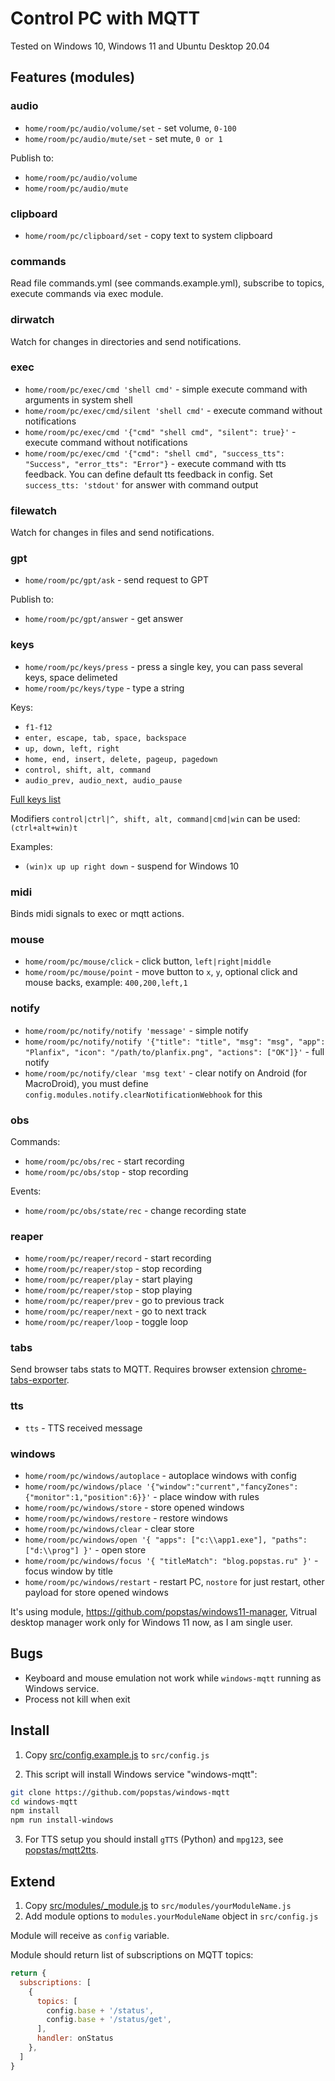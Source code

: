 # Control PC with MQTT

Tested on Windows 10, Windows 11 and Ubuntu Desktop 20.04

## Features (modules)
### audio
- `home/room/pc/audio/volume/set` - set volume, `0-100`
- `home/room/pc/audio/mute/set` - set mute, `0 or 1`

Publish to:

- `home/room/pc/audio/volume`
- `home/room/pc/audio/mute`

### clipboard
- `home/room/pc/clipboard/set` - copy text to system clipboard

### commands
Read file commands.yml (see commands.example.yml), subscribe to topics, execute commands via exec module.

### dirwatch
Watch for changes in directories and send notifications.

### exec
- `home/room/pc/exec/cmd 'shell cmd'` - simple execute command with arguments in system shell
- `home/room/pc/exec/cmd/silent 'shell cmd'` - execute command without notifications
- `home/room/pc/exec/cmd '{"cmd" "shell cmd", "silent": true}'` - execute command without notifications
- `home/room/pc/exec/cmd '{"cmd": "shell cmd", "success_tts": "Success", "error_tts": "Error"}` - execute command with tts feedback. You can define default tts feedback in config. Set `success_tts: 'stdout'` for answer with command output

### filewatch
Watch for changes in files and send notifications.

### gpt
- `home/room/pc/gpt/ask` - send request to GPT

Publish to:

- `home/room/pc/gpt/answer` - get answer

### keys
- `home/room/pc/keys/press` - press a single key, you can pass several keys, space delimeted
- `home/room/pc/keys/type` - type a string

Keys:

- `f1-f12`
- `enter, escape, tab, space, backspace`
- `up, down, left, right`
- `home, end, insert, delete, pageup, pagedown`
- `control, shift, alt, command`
- `audio_prev, audio_next, audio_pause`

[Full keys list](https://robotjs.io/docs/syntax#keys)

Modifiers `control|ctrl|^, shift, alt, command|cmd|win` can be used: `(ctrl+alt+win)t`

Examples:

- `(win)x up up right down` - suspend for Windows 10

### midi
Binds midi signals to exec or mqtt actions.

### mouse
- `home/room/pc/mouse/click` - click button, `left|right|middle`
- `home/room/pc/mouse/point` - move button to `x`, `y`, optional click and mouse backs, example: `400,200,left,1`

### notify
- `home/room/pc/notify/notify 'message'` - simple notify
- `home/room/pc/notify/notify '{"title": "title", "msg": "msg", "app": "Planfix", "icon": "/path/to/planfix.png", "actions": ["OK"]}'` - full notify
- `home/room/pc/notify/clear 'msg text'` - clear notify on Android (for MacroDroid), you must define `config.modules.notify.clearNotificationWebhook` for this

### obs
Commands:
- `home/room/pc/obs/rec` - start recording
- `home/room/pc/obs/stop` - stop recording

Events:
- `home/room/pc/obs/state/rec` - change recording state

### reaper
- `home/room/pc/reaper/record` - start recording
- `home/room/pc/reaper/stop` - stop recording
- `home/room/pc/reaper/play` - start playing
- `home/room/pc/reaper/stop` - stop playing
- `home/room/pc/reaper/prev` - go to previous track
- `home/room/pc/reaper/next` - go to next track
- `home/room/pc/reaper/loop` - toggle loop

### tabs
Send browser tabs stats to MQTT. Requires browser extension [chrome-tabs-exporter](https://github.com/popstas/chrome-tabs-exporter).

### tts
- `tts` - TTS received message

### windows
- `home/room/pc/windows/autoplace` - autoplace windows with config
- `home/room/pc/windows/place '{"window":"current","fancyZones":{"monitor":1,"position":6}}'` - place window with rules
- `home/room/pc/windows/store` - store opened windows
- `home/room/pc/windows/restore` - restore windows
- `home/room/pc/windows/clear` - clear store
- `home/room/pc/windows/open '{ "apps": ["c:\\app1.exe"], "paths": ["d:\\prog"] }'` - open store
- `home/room/pc/windows/focus '{ "titleMatch": "blog.popstas.ru" }'` - focus window by title
- `home/room/pc/windows/restart` - restart PC, `nostore` for just restart, other payload for store opened windows

It's using module, https://github.com/popstas/windows11-manager, Vitrual desktop manager work only for Windows 11 now, as I am single user.

## Bugs
- Keyboard and mouse emulation not work while `windows-mqtt` running as Windows service.
- Process not kill when exit

## Install
1. Copy [src/config.example.js](src/config.example.js) to `src/config.js`

2. This script will install Windows service "windows-mqtt":
``` sh
git clone https://github.com/popstas/windows-mqtt
cd windows-mqtt
npm install
npm run install-windows
```

3. For TTS setup you should install `gTTS` (Python) and `mpg123`, see [popstas/mqtt2tts](https://github.com/popstas/mqtt2tts#requirements).

## Extend
1. Copy [src/modules/_module.js](src/modules/_module.js) to `src/modules/yourModuleName.js`
2. Add module options to `modules.yourModuleName` object in `src/config.js`

Module will receive  as `config` variable.

Module should return list of subscriptions on MQTT topics:
``` js
return {
  subscriptions: [
    {
      topics: [
        config.base + '/status',
        config.base + '/status/get',
      ],
      handler: onStatus
    },
  ]
}
```
